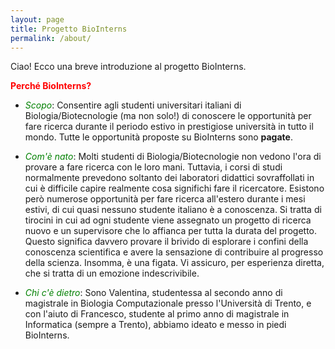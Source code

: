 ```yaml
---
layout: page
title: Progetto BioInterns
permalink: /about/
---
```


Ciao! Ecco una breve introduzione al progetto BioInterns. 

<span style="color:red">**Perché BioInterns?**</span>

 * <span style="color:green">*Scopo*</span>: Consentire agli studenti universitari italiani di Biologia/Biotecnologie (ma non solo!) di conoscere le opportunità per fare ricerca durante il periodo estivo in prestigiose università in tutto il mondo. Tutte le opportunità proposte su BioInterns sono **pagate**. 

 * <span style="color:green">*Com'è nato*</span>: Molti studenti di Biologia/Biotecnologie non vedono l'ora di provare a fare ricerca con le loro mani. Tuttavia, i corsi di studi normalmente prevedono soltanto dei laboratori didattici sovraffollati in cui è difficile capire realmente cosa significhi fare il ricercatore. Esistono però numerose opportunità per fare ricerca all'estero durante i mesi estivi, di cui quasi nessuno studente italiano è a conoscenza. Si tratta di tirocini in cui ad ogni studente viene assegnato un progetto di ricerca nuovo e un supervisore che lo affianca per tutta la durata del progetto. Questo significa davvero provare il brivido di esplorare i confini della conoscenza scientifica e avere la sensazione di contribuire al progresso della scienza. Insomma, è una figata. Vi assicuro, per esperienza diretta, che si tratta di un emozione indescrivibile. 

 * <span style="color:green">*Chi c'è dietro*</span>: Sono Valentina, studentessa al secondo anno di magistrale in Biologia Computazionale presso l'Università di Trento, e con l'aiuto di Francesco, studente al primo anno di magistrale in Informatica (sempre a Trento), abbiamo ideato e messo in piedi BioInterns. 

